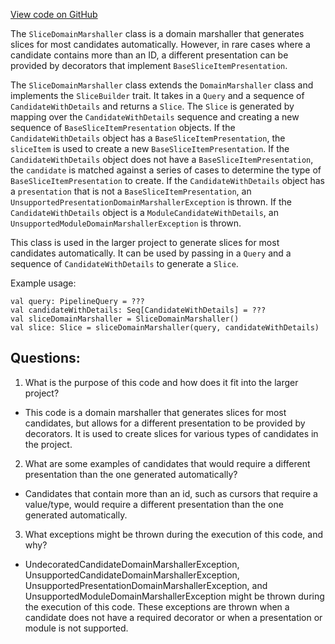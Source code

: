 [View code on GitHub](https://github.com/misbahsy/the-algorithm/product-mixer/component-library/src/main/scala/com/twitter/product_mixer/component_library/premarshaller/slice/SliceDomainMarshaller.scala)

The `SliceDomainMarshaller` class is a domain marshaller that generates slices for most candidates automatically. However, in rare cases where a candidate contains more than an ID, a different presentation can be provided by decorators that implement `BaseSliceItemPresentation`. 

The `SliceDomainMarshaller` class extends the `DomainMarshaller` class and implements the `SliceBuilder` trait. It takes in a `Query` and a sequence of `CandidateWithDetails` and returns a `Slice`. The `Slice` is generated by mapping over the `CandidateWithDetails` sequence and creating a new sequence of `BaseSliceItemPresentation` objects. If the `CandidateWithDetails` object has a `BaseSliceItemPresentation`, the `sliceItem` is used to create a new `BaseSliceItemPresentation`. If the `CandidateWithDetails` object does not have a `BaseSliceItemPresentation`, the `candidate` is matched against a series of cases to determine the type of `BaseSliceItemPresentation` to create. If the `CandidateWithDetails` object has a `presentation` that is not a `BaseSliceItemPresentation`, an `UnsupportedPresentationDomainMarshallerException` is thrown. If the `CandidateWithDetails` object is a `ModuleCandidateWithDetails`, an `UnsupportedModuleDomainMarshallerException` is thrown.

This class is used in the larger project to generate slices for most candidates automatically. It can be used by passing in a `Query` and a sequence of `CandidateWithDetails` to generate a `Slice`. 

Example usage:

```
val query: PipelineQuery = ???
val candidateWithDetails: Seq[CandidateWithDetails] = ???
val sliceDomainMarshaller = SliceDomainMarshaller()
val slice: Slice = sliceDomainMarshaller(query, candidateWithDetails)
```
## Questions: 
 1. What is the purpose of this code and how does it fit into the larger project?
- This code is a domain marshaller that generates slices for most candidates, but allows for a different presentation to be provided by decorators. It is used to create slices for various types of candidates in the project.

2. What are some examples of candidates that would require a different presentation than the one generated automatically?
- Candidates that contain more than an id, such as cursors that require a value/type, would require a different presentation than the one generated automatically.

3. What exceptions might be thrown during the execution of this code, and why?
- UndecoratedCandidateDomainMarshallerException, UnsupportedCandidateDomainMarshallerException, UnsupportedPresentationDomainMarshallerException, and UnsupportedModuleDomainMarshallerException might be thrown during the execution of this code. These exceptions are thrown when a candidate does not have a required decorator or when a presentation or module is not supported.